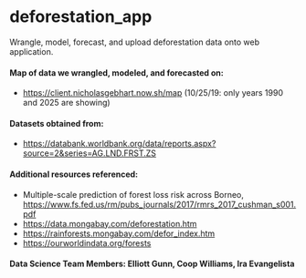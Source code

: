 # deforestation_app
Wrangle, model, forecast, and upload deforestation data onto web application.  

#### Map of data we wrangled, modeled, and forecasted on: ####
- https://client.nicholasgebhart.now.sh/map (10/25/19: only years 1990 and 2025 are showing)

#### Datasets obtained from: ####
- https://databank.worldbank.org/data/reports.aspx?source=2&series=AG.LND.FRST.ZS 

#### Additional resources referenced: ####
- Multiple-scale prediction of forest loss risk across Borneo, <https://www.fs.fed.us/rm/pubs_journals/2017/rmrs_2017_cushman_s001.pdf>
- https://data.mongabay.com/deforestation.htm 
- https://rainforests.mongabay.com/defor_index.htm 
- https://ourworldindata.org/forests 

#### Data Science Team Members: Elliott Gunn, Coop Williams, Ira Evangelista
